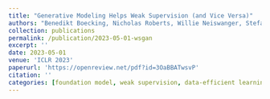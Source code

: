 ```yaml
---
title: "Generative Modeling Helps Weak Supervision (and Vice Versa)"
authors: "Benedikt Boecking, Nicholas Roberts, Willie Neiswanger, Stefano Ermon, Frederic Sala, Artur Dubrawski"
collection: publications
permalink: /publication/2023-05-01-wsgan
excerpt: ''
date: 2023-05-01
venue: 'ICLR 2023'
paperurl: 'https://openreview.net/pdf?id=3OaBBATwsvP'
citation: ''
categories: [foundation model, weak supervision, data-efficient learning]
---
```


